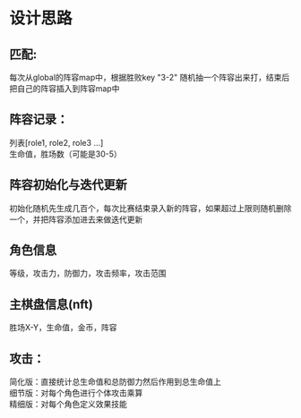 # 设计思路  

## 匹配:  
每次从global的阵容map中，根据胜败key "3-2" 随机抽一个阵容出来打，结束后把自己的阵容插入到阵容map中  

## 阵容记录：
列表[role1, role2, role3 ...]  
生命值，胜场数（可能是30-5）

## 阵容初始化与迭代更新
初始化随机先生成几百个，每次比赛结束录入新的阵容，如果超过上限则随机删除一个，并把阵容添加进去来做迭代更新

## 角色信息
等级，攻击力，防御力，攻击频率，攻击范围
## 主棋盘信息(nft)
胜场X-Y，生命值，金币，阵容

## 攻击：
简化版：直接统计总生命值和总防御力然后作用到总生命值上  
细节版：对每个角色进行个体攻击乘算  
精细版：对每个角色定义效果技能  

